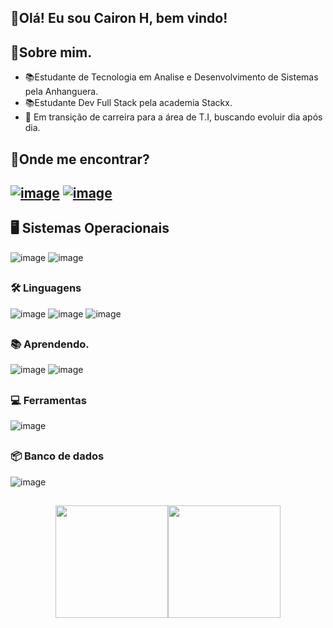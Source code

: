 
 ## 👋Olá! Eu sou Cairon H, bem vindo!

  ## 🤔Sobre mim.

- 📚Estudante de Tecnologia em Analise e Desenvolvimento de Sistemas pela Anhanguera.<br>
- 📚Estudante Dev Full Stack pela academia Stackx.
- 💬 Em transição de carreira para a área de T.I, buscando evoluir dia após dia.

## 🔎Onde me encontrar?
## [![image](https://user-images.githubusercontent.com/90021073/146650265-ffbaad54-7c9f-4f03-ab88-43b145d30a2f.png)]( https://www.linkedin.com/in/cairon-henrique-b88375224/ )  [![image](https://user-images.githubusercontent.com/90021073/146650436-2a65f209-c4df-442b-9ea6-ee94deadcb33.png)](caironhenrique60@gmail.com) 

## 🖥️ Sistemas Operacionais<br>
![image](https://user-images.githubusercontent.com/90021073/146655438-5eb397cf-83d6-4da8-aec1-07b6a95838ab.png)
![image](https://user-images.githubusercontent.com/90021073/146655442-280c1291-6812-4ffc-9ee7-30726076b472.png)
##
###  🛠 Linguagens
![image](https://user-images.githubusercontent.com/90021073/146654924-53adba63-593d-4e1f-a7c6-cc965bbf7ac2.png)
![image](https://user-images.githubusercontent.com/90021073/146654934-317f24a1-edce-4379-bfb7-233e917a9d66.png)
![image](https://user-images.githubusercontent.com/90021073/146654937-d50c0e65-0c43-4db5-a542-96fd9863470c.png)
##
### 📚 Aprendendo.
![image](https://user-images.githubusercontent.com/90021073/146653668-3794cd33-fa04-4f49-9db5-f34a7458c866.png)
![image](https://user-images.githubusercontent.com/90021073/146653683-c9cb9c6c-23c3-40d8-b345-59e4cdccf933.png)
##
###  💻 Ferramentas
![image](https://user-images.githubusercontent.com/90021073/146653718-71837640-ce68-44ec-9087-efb549afc9bb.png)
##
###  📦 Banco de dados
![image](https://user-images.githubusercontent.com/90021073/146653733-d0a73257-a0d5-4094-a1ab-aed010eabb7c.png)<br>
##
<div align = "center">
  <a href="https://github.com/cairon-henrique-60">
  <img height = "180em" src = "https://github-readme-stats.vercel.app/api?username=cairon-henrique-60&show_icons=true&theme=blue-green&include_all_commits=true&count_private=true" /><img height = "180em" src = "https://github-readme-stats.vercel.app/api/top-langs/?username=cairon-henrique-60&layout=compact&langs_count=7&theme=blue-green" />
</div>
 

  


